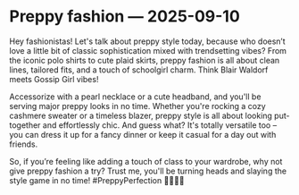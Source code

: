 # Preppy fashion — 2025-09-10

Hey fashionistas! Let's talk about preppy style today, because who doesn’t love a little bit of classic sophistication mixed with trendsetting vibes? From the iconic polo shirts to cute plaid skirts, preppy fashion is all about clean lines, tailored fits, and a touch of schoolgirl charm. Think Blair Waldorf meets Gossip Girl vibes!

Accessorize with a pearl necklace or a cute headband, and you'll be serving major preppy looks in no time. Whether you're rocking a cozy cashmere sweater or a timeless blazer, preppy style is all about looking put-together and effortlessly chic. And guess what? It's totally versatile too – you can dress it up for a fancy dinner or keep it casual for a day out with friends.

So, if you’re feeling like adding a touch of class to your wardrobe, why not give preppy fashion a try? Trust me, you'll be turning heads and slaying the style game in no time! #PreppyPerfection 💁‍♀️👗✨